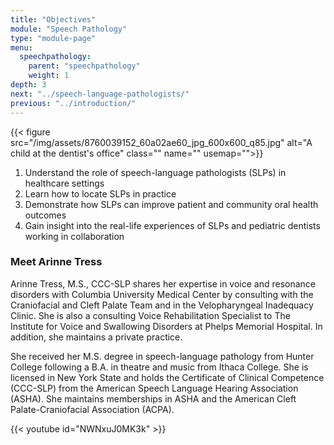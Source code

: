 ```yaml
---
title: "Objectives"
module: "Speech Pathology"
type: "module-page"
menu:
  speechpathology:
    parent: "speechpathology"
    weight: 1
depth: 3
next: "../speech-language-pathologists/"
previous: "../introduction/"
---
```

<div class="pageblock right img-polaroid img-rounded">
<div class="caption">
</div>
{{< figure src="/img/assets/8760039152_60a02ae60_jpg_600x600_q85.jpg" alt="A child at the dentist's office" class="" name="" usemap="">}}</div><div class="pageblock"><ol>
<li>Understand the role of speech-language pathologists (SLPs) in healthcare settings</li>
<li>Learn how to locate SLPs in practice</li>
<li>Demonstrate how SLPs can improve patient and community oral health outcomes</li>
<li>Gain insight into the real-life experiences of SLPs and pediatric dentists working in collaboration</li>
</ol>
</div><div class="pageblock"><h3>Meet Arinne Tress</h3><p>Arinne Tress, M.S., CCC-SLP shares her expertise in voice and resonance disorders with Columbia University Medical Center by consulting with the Craniofacial and Cleft Palate Team and in the Velopharyngeal Inadequacy Clinic. She is also a consulting Voice Rehabilitation Specialist to The Institute for Voice and Swallowing Disorders at Phelps Memorial Hospital. In addition, she maintains a private practice.</p>
<p>She received her M.S. degree in speech-language pathology from Hunter College following a B.A. in theatre and music from Ithaca College. She is licensed in New York State and holds the Certificate of Clinical Competence (CCC-SLP) from the American Speech Language Hearing Association (ASHA). She maintains memberships in ASHA and the American Cleft Palate-Craniofacial Association (ACPA).</p>
<pwatch arinne="" as="" collaborating="" dental="" discusses="" experiences="" following="" her="" professionals.="" the="" video="" with="">

{{< youtube id="NWNxuJ0MK3k" >}}</pwatch></div>